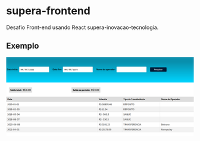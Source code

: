 # supera-frontend
Desafio Front-end usando React supera-inovacao-tecnologia. 

## Exemplo

![SUPERA-REACT DESAFIO](https://github.com/wendelcfraga/game-crawler-poc/blob/main/assets/supera-front-end.png)

